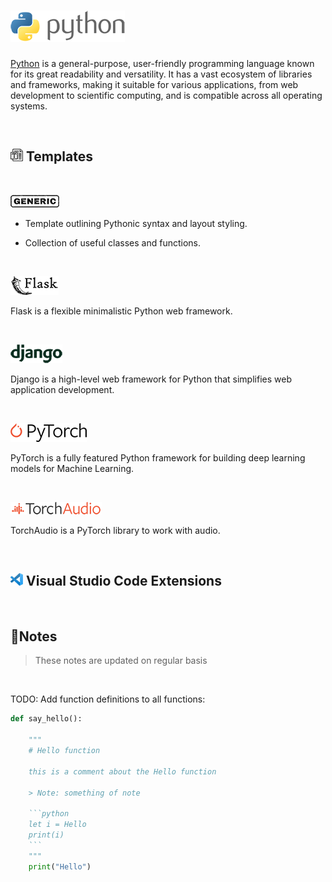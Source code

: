 # ![Python Templates](images/python-full-50.png)

<a href="https://www.python.org/">Python</a> is a general-purpose, user-friendly programming language known for its
great readability and versatility. It has a vast ecosystem of libraries and
frameworks, making it suitable for various applications, from web development to
scientific computing, and is compatible across all operating systems.

<br>

## <img src="images/template-20.png" alt="template"> Templates

<br>

![Generic](images/generic-20.png)

- Template outlining Pythonic syntax and layout styling.

- Collection of useful classes and functions.

<br>

[![Flask](images/flask-full-30.png)](https://github.com/ilya0x/flask-templates)

Flask is a flexible minimalistic Python web framework.

<br>

[![Django](images/django-full-30.png)](https://github.com/ilya0x/django-templates)

Django is a high-level web framework for Python that simplifies web application
development.

<br>

[![PyTorch](images/pytorch-full-30.png)](https://github.com/ilya0x/pytorch-templates)

PyTorch is a fully featured Python framework for building deep learning models
for Machine Learning.

<br>

[![TorchAudio](images/torchaudio-full-20.png)](https://github.com/ilya0x/torchaudio-templates)

TorchAudio is a PyTorch library to work with audio.

<br>

## <img src="./images/vscode-20.png" alt="Flask"> Visual Studio Code Extensions

<br>

## 📝Notes

> These notes are updated on regular basis

<!--TODO: Table of Contents -->

<br>

TODO: Add function definitions to all functions:

``` python
def say_hello():

    """
    # Hello function

    this is a comment about the Hello function

    > Note: something of note

    ```python
    let i = Hello
    print(i)
    ```
    """
    print("Hello")
```

